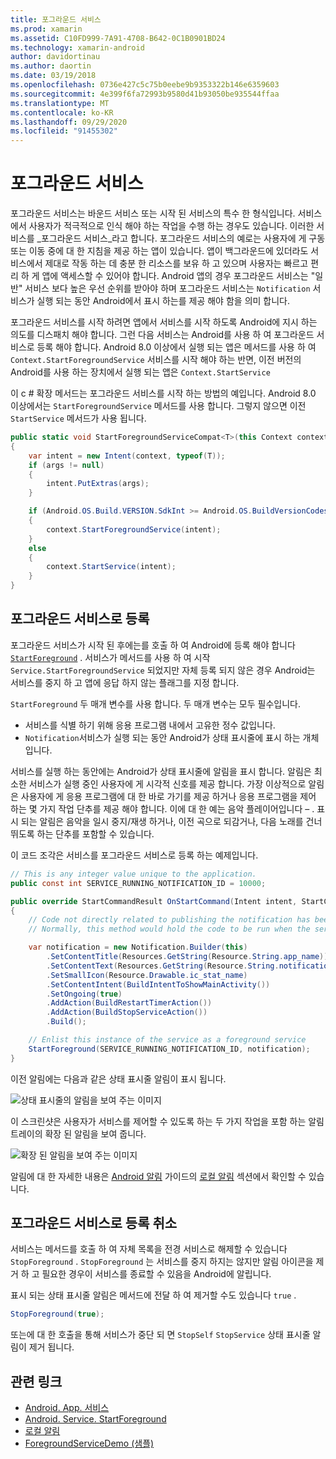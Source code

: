 ```yaml
---
title: 포그라운드 서비스
ms.prod: xamarin
ms.assetid: C10FD999-7A91-4708-B642-0C1B0901BD24
ms.technology: xamarin-android
author: davidortinau
ms.author: daortin
ms.date: 03/19/2018
ms.openlocfilehash: 0736e427c5c75b0eebe9b9353322b146e6359603
ms.sourcegitcommit: 4e399f6fa72993b9580d41b93050be935544ffaa
ms.translationtype: MT
ms.contentlocale: ko-KR
ms.lasthandoff: 09/29/2020
ms.locfileid: "91455302"
---
```

# <a name="foreground-services"></a>포그라운드 서비스

포그라운드 서비스는 바운드 서비스 또는 시작 된 서비스의 특수 한 형식입니다. 서비스에서 사용자가 적극적으로 인식 해야 하는 작업을 수행 하는 경우도 있습니다. 이러한 서비스를 _포그라운드 서비스_라고 합니다. 포그라운드 서비스의 예로는 사용자에 게 구동 또는 이동 중에 대 한 지침을 제공 하는 앱이 있습니다. 앱이 백그라운드에 있더라도 서비스에서 제대로 작동 하는 데 충분 한 리소스를 보유 하 고 있으며 사용자는 빠르고 편리 하 게 앱에 액세스할 수 있어야 합니다. Android 앱의 경우 포그라운드 서비스는 "일반" 서비스 보다 높은 우선 순위를 받아야 하며 포그라운드 서비스는 `Notification` 서비스가 실행 되는 동안 Android에서 표시 하는를 제공 해야 함을 의미 합니다.

포그라운드 서비스를 시작 하려면 앱에서 서비스를 시작 하도록 Android에 지시 하는 의도를 디스패치 해야 합니다. 그런 다음 서비스는 Android를 사용 하 여 포그라운드 서비스로 등록 해야 합니다. Android 8.0 이상에서 실행 되는 앱은 메서드를 사용 하 여 `Context.StartForegroundService` 서비스를 시작 해야 하는 반면, 이전 버전의 Android를 사용 하는 장치에서 실행 되는 앱은 `Context.StartService`

이 c # 확장 메서드는 포그라운드 서비스를 시작 하는 방법의 예입니다. Android 8.0 이상에서는 `StartForegroundService` 메서드를 사용 합니다. 그렇지 않으면 이전 `StartService` 메서드가 사용 됩니다.

```csharp
public static void StartForegroundServiceCompat<T>(this Context context, Bundle args = null) where T : Service
{
    var intent = new Intent(context, typeof(T));
    if (args != null) 
    {
        intent.PutExtras(args);
    }

    if (Android.OS.Build.VERSION.SdkInt >= Android.OS.BuildVersionCodes.O)
    {
        context.StartForegroundService(intent);
    }
    else
    {
        context.StartService(intent);
    }
}
```

## <a name="registering-as-a-foreground-service"></a>포그라운드 서비스로 등록

포그라운드 서비스가 시작 된 후에는를 호출 하 여 Android에 등록 해야 합니다 [`StartForeground`](xref:Android.App.Service.StartForeground*) . 서비스가 메서드를 사용 하 여 시작 `Service.StartForegroundService` 되었지만 자체 등록 되지 않은 경우 Android는 서비스를 중지 하 고 앱에 응답 하지 않는 플래그를 지정 합니다.

`StartForeground` 두 매개 변수를 사용 합니다. 두 매개 변수는 모두 필수입니다.

- 서비스를 식별 하기 위해 응용 프로그램 내에서 고유한 정수 값입니다.
- `Notification`서비스가 실행 되는 동안 Android가 상태 표시줄에 표시 하는 개체입니다.

서비스를 실행 하는 동안에는 Android가 상태 표시줄에 알림을 표시 합니다. 알림은 최소한 서비스가 실행 중인 사용자에 게 시각적 신호를 제공 합니다. 가장 이상적으로 알림은 사용자에 게 응용 프로그램에 대 한 바로 가기를 제공 하거나 응용 프로그램을 제어 하는 몇 가지 작업 단추를 제공 해야 합니다. 이에 대 한 예는 음악 플레이어입니다 &ndash; . 표시 되는 알림은 음악을 일시 중지/재생 하거나, 이전 곡으로 되감거나, 다음 노래를 건너뛰도록 하는 단추를 포함할 수 있습니다. 

이 코드 조각은 서비스를 포그라운드 서비스로 등록 하는 예제입니다.   

```csharp
// This is any integer value unique to the application.
public const int SERVICE_RUNNING_NOTIFICATION_ID = 10000;

public override StartCommandResult OnStartCommand(Intent intent, StartCommandFlags flags, int startId)
{
    // Code not directly related to publishing the notification has been omitted for clarity.
    // Normally, this method would hold the code to be run when the service is started.

    var notification = new Notification.Builder(this)
        .SetContentTitle(Resources.GetString(Resource.String.app_name))
        .SetContentText(Resources.GetString(Resource.String.notification_text))
        .SetSmallIcon(Resource.Drawable.ic_stat_name)
        .SetContentIntent(BuildIntentToShowMainActivity())
        .SetOngoing(true)
        .AddAction(BuildRestartTimerAction())
        .AddAction(BuildStopServiceAction())
        .Build();

    // Enlist this instance of the service as a foreground service
    StartForeground(SERVICE_RUNNING_NOTIFICATION_ID, notification);
}
```

이전 알림에는 다음과 같은 상태 표시줄 알림이 표시 됩니다.

![상태 표시줄의 알림을 보여 주는 이미지](foreground-services-images/foreground-services-01.png "상태 표시줄의 알림을 보여 주는 이미지")

이 스크린샷은 사용자가 서비스를 제어할 수 있도록 하는 두 가지 작업을 포함 하는 알림 트레이의 확장 된 알림을 보여 줍니다.

![확장 된 알림을 보여 주는 이미지](foreground-services-images/foreground-services-02.png "확장 된 알림을 표시 하는 이미지입니다.")

알림에 대 한 자세한 내용은 [Android 알림](~/android/app-fundamentals/notifications/index.md) 가이드의 [로컬 알림](~/android/app-fundamentals/notifications/local-notifications.md) 섹션에서 확인할 수 있습니다.

## <a name="unregistering-as-a-foreground-service"></a>포그라운드 서비스로 등록 취소

서비스는 메서드를 호출 하 여 자체 목록을 전경 서비스로 해제할 수 있습니다 `StopForeground` . `StopForeground` 는 서비스를 중지 하지는 않지만 알림 아이콘을 제거 하 고 필요한 경우이 서비스를 종료할 수 있음을 Android에 알립니다.

표시 되는 상태 표시줄 알림은 메서드에 전달 하 여 제거할 수도 있습니다 `true` . 

```csharp
StopForeground(true);
```

또는에 대 한 호출을 통해 서비스가 중단 되 면 `StopSelf` `StopService` 상태 표시줄 알림이 제거 됩니다.

## <a name="related-links"></a>관련 링크

- [Android. App. 서비스](xref:Android.App.Service)
- [Android. Service. StartForeground](xref:Android.App.Service.StartForeground*)
- [로컬 알림](~/android/app-fundamentals/notifications/local-notifications.md)
- [ForegroundServiceDemo (샘플)](/samples/xamarin/monodroid-samples/applicationfundamentals-servicesamples-foregroundservicedemo)